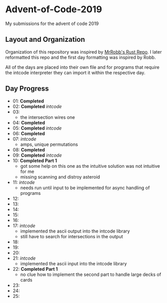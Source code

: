 # Advent-of-Code-2019
My submissions for the advent of code 2019

## Layout and Organization
Organization of this repository was inspired by [MrRobb's Rust Repo](https://github.com/MrRobb/advent-of-code-2019). I later reformatted this repo and the first day formatting was inspired by Robb.

All of the days are placed into their own file and for programs that require the intcode interpreter they can import it within the respective day.

## Day Progress
- 01: **Completed**
- 02: **Completed** *intcode*
- 03:
  - the intersection wires one
- 04: **Completed**
- 05: **Completed** *intcode*
- 06: **Completed**
- 07:               *intcode*
  - amps, unique permutations
- 08: **Completed**
- 09: **Completed** *intcode*
- 10: **Completed Part 1**
  - got some help on this one as the intuitive solution was not intuitive for me
  - missing scanning and distroy asteroid
- 11: *intcode*
  - needs run until input to be implemented for async handling of programs
- 12:
- 13:
- 14:
- 15:
- 16:
- 17: *intcode*
  - implemented the ascii output into the intcode library
  - still have to search for intersections in the output
- 18:
- 19:
- 20:
- 21: *intcode*
  - implemented the ascii input into the intcode library
- 22: **Completed Part 1**
  - no clue how to implement the second part to handle large decks of cards
- 23:
- 24:
- 25:
